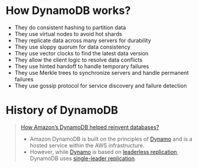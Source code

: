 # How DynamoDB works?
- They do consistent hashing to partition data
- They use virtual nodes to avoid hot shards
- They replicate data across many servers for durability
- They use sloppy quorum for data consistency
- They use vector clocks to find the latest data version
- They allow the client logic to resolve data conflicts
- They use hinted handoff to handle temporary failures
- They use Merkle trees to synchronize servers and handle permanent failures
- They use gossip protocol for service discovery and failure detection

# History of DynamoDB
> [How Amazon’s DynamoDB helped reinvent databases?](https://www.networkworld.com/article/2932313/how-amazon-s-dynamodb-helped-reinvent-databases.html)
> - Amazon DynamoDB is built on the principles of [Dynamo](https://github.com/Anshul619/HLD-System-Designs/blob/main/1_Databases/5_Database-Internals/DynamoStyleDatabases.md) and is a hosted service within the AWS infrastructure.
> - However, while [Dynamo](https://github.com/Anshul619/HLD-System-Designs/blob/main/1_Databases/5_Database-Internals/DynamoStyleDatabases.md) is based on [leaderless replication](https://github.com/Anshul619/HLD-System-Designs/blob/main/1_Databases/4_Consistency-Replication/Replication.md), DynamoDB uses [single-leader replication](https://github.com/Anshul619/HLD-System-Designs/blob/main/1_Databases/4_Consistency-Replication/Replication.md).
